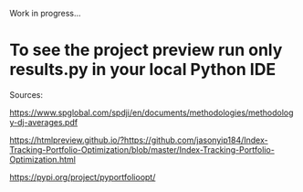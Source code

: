﻿Work in progress...

# To see the project preview run only results.py in your local Python IDE

Sources:

https://www.spglobal.com/spdji/en/documents/methodologies/methodology-dj-averages.pdf

https://htmlpreview.github.io/?https://github.com/jasonyip184/Index-Tracking-Portfolio-Optimization/blob/master/Index-Tracking-Portfolio-Optimization.html

https://pypi.org/project/pyportfolioopt/